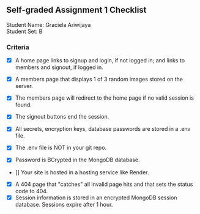 ## Self-graded Assignment 1 Checklist
Student Name: Graciela Ariwijaya  
Student Set: B  

### Criteria	
    
- [x]  A home page links to signup and login, if not logged in; and links to members and signout, if logged in.
- [x]  A members page that displays 1 of 3 random images stored on the server.
- [x]  The members page will redirect to the home page if no valid session is found.
- [x]  The signout buttons end the session.
- [x]  All secrets, encryption keys, database passwords are stored in a .env file.

- [x]  The .env file is NOT in your git repo.
- [x]  Password is BCrypted in the MongoDB database.
- []  Your site is hosted in a hosting service like Render.
- [x]  A 404 page that "catches" all invalid page hits and that sets the status code to 404.
- [x]  Session information is stored in an encrypted MongoDB session database. Sessions expire after 1 hour.
